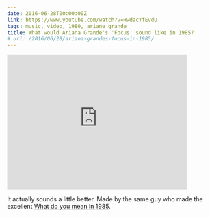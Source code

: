 ```yaml
---
date: 2016-06-28T00:00:00Z
link: https://www.youtube.com/watch?v=HwdacYfEvdU
tags: music, video, 1980, ariane grande
title: What would Ariana Grande's 'Focus' sound like in 1985?
# url: /2016/06/28/ariana-grandes-focus-in-1985/
---
```


<div class="video">

<iframe width="420" height="315" src="https://www.youtube.com/embed/HwdacYfEvdU" frameborder="0" allowfullscreen></iframe>

</div>

It actually sounds a little better. Made by the same guy who made the excellent [What do you mean in 1985](https://www.youtube.com/watch?v=ghWOn8eq1hw).